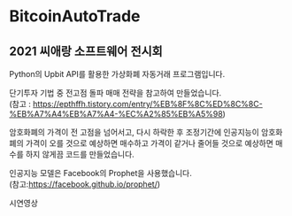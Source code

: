 # BitcoinAutoTrade
## 2021 씨애랑 소프트웨어 전시회
Python의 Upbit API를 활용한 가상화폐 자동거래 프로그램입니다.

단기투자 기법 중 전고점 돌파 매매 전략을 참고하여 만들었습니다. <br>
(참고 : https://epthffh.tistory.com/entry/%EB%8F%8C%ED%8C%8C-%EB%A7%A4%EB%A7%A4-%EC%A2%85%EB%A5%98)

암호화폐의 가격이 전 고점을 넘어서고, 다시 하락한 후 조정기간에 인공지능이 암호화폐의 가격이 오를 것으로 예상하면 매수하고 가격이 같거나 줄어들 것으로 예상하면 매수를 하지 않게끔 코드를 만들었습니다. 

인공지능 모델은 Facebook의 Prophet을 사용했습니다.<br>
(참고:https://facebook.github.io/prophet/)

시연영상

